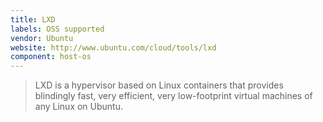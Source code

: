 ```yaml
---
title: LXD
labels: OSS supported
vendor: Ubuntu
website: http://www.ubuntu.com/cloud/tools/lxd
component: host-os
---
```

> LXD is a hypervisor based on Linux containers that provides blindingly fast, very efficient, very low-footprint virtual machines of any Linux on Ubuntu.
